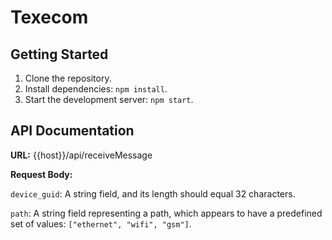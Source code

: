 # **Texecom**

## Getting Started

1. Clone the repository.
2. Install dependencies: `npm install`.
3. Start the development server: `npm start`.

## API Documentation


**URL:** {{host}}/api/receiveMessage

**Request Body:**

`device_guid`: A string field, and its length should equal 32 characters.

`path`: A string field representing a path, which appears to have a predefined set of values: `["ethernet", "wifi", "gsm"]`.
